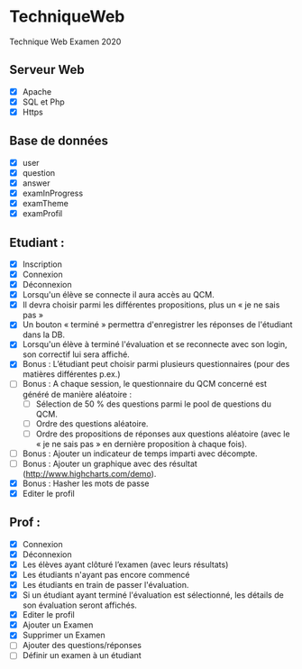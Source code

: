 # TechniqueWeb
Technique Web Examen 2020

## Serveur Web
- [X] Apache
- [X] SQL et Php
- [X] Https

## Base de données 
- [X] user
- [X] question
- [X] answer
- [X] examInProgress
- [X] examTheme
- [X] examProfil

## Etudiant  :
- [X]  Inscription
- [X]  Connexion
- [X]  Déconnexion
- [X]  Lorsqu'un élève se connecte il aura accès au QCM. 
- [X]  Il devra choisir parmi les différentes propositions, plus un « je ne sais pas »
- [X]  Un bouton « terminé » permettra d'enregistrer les réponses de l'étudiant dans la DB.
- [X]  Lorsqu'un élève à terminé l'évaluation et se reconnecte avec son login, son correctif lui sera affiché.
- [X]  Bonus : L’étudiant peut choisir parmi plusieurs questionnaires (pour des matières différentes p.ex.)
- [ ]  Bonus : A chaque session, le questionnaire du QCM concerné est généré de manière aléatoire : 
    - [ ] Sélection de 50 % des questions parmi le pool de questions du QCM.
    - [ ] Ordre des questions aléatoire.
    - [ ] Ordre des propositions de réponses aux questions aléatoire (avec le « je ne sais pas » en dernière proposition à chaque fois).
- [ ]  Bonus : Ajouter un indicateur de temps imparti avec décompte.
- [ ]  Bonus : Ajouter un graphique avec des résultat (http://www.highcharts.com/demo).
- [X]  Bonus : Hasher les mots de passe
- [X]  Editer le profil 

## Prof :
- [X]  Connexion
- [X]  Déconnexion
- [X]  Les élèves ayant clôturé l’examen (avec leurs résultats)
- [X]  Les étudiants n'ayant pas encore commencé
- [X]  Les étudiants en train de passer l'évaluation. 
- [X]  Si un étudiant ayant terminé l'évaluation est sélectionné, les détails de son évaluation seront affichés.
- [X]  Editer le profil 
- [X]  Ajouter un Examen 
- [X]  Supprimer un Examen
- [ ]  Ajouter des questions/réponses
- [ ]  Définir un examen à un étudiant
